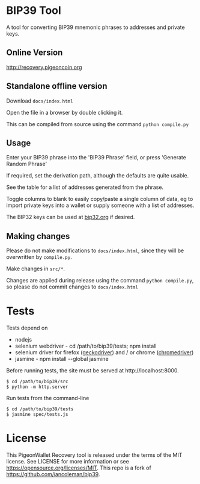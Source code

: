 # BIP39 Tool

A tool for converting BIP39 mnemonic phrases to addresses and private keys.

## Online Version

http://recovery.pigeoncoin.org

## Standalone offline version

Download `docs/index.html`

Open the file in a browser by double clicking it.

This can be compiled from source using the command `python compile.py`

## Usage

Enter your BIP39 phrase into the 'BIP39 Phrase' field, or press
'Generate Random Phrase'

If required, set the derivation path, although the defaults are quite usable.

See the table for a list of addresses generated from the phrase.

Toggle columns to blank to easily copy/paste a single column of data, eg to
import private keys into a wallet or supply someone with a list of addresses.

The BIP32 keys can be used at [bip32.org](https://bip32.org) if desired.

## Making changes

Please do not make modifications to `docs/index.html`, since they will
be overwritten by `compile.py`.

Make changes in `src/*`.

Changes are applied during release using the command `python compile.py`, so
please do not commit changes to `docs/index.html`

# Tests

Tests depend on

* nodejs
* selenium webdriver - cd /path/to/bip39/tests; npm install
* selenium driver for firefox ([geckodriver](https://github.com/mozilla/geckodriver/releases)) and / or chrome ([chromedriver](https://sites.google.com/a/chromium.org/chromedriver/downloads))
* jasmine - npm install --global jasmine

Before running tests, the site must be served at http://localhost:8000.

```
$ cd /path/to/bip39/src
$ python -m http.server
```

Run tests from the command-line

```
$ cd /path/to/bip39/tests
$ jasmine spec/tests.js
```

# License

This PigeonWallet Recovery tool is released under the terms of the MIT license. See LICENSE for
more information or see https://opensource.org/licenses/MIT. This repo is a fork of https://github.com/iancoleman/bip39.
